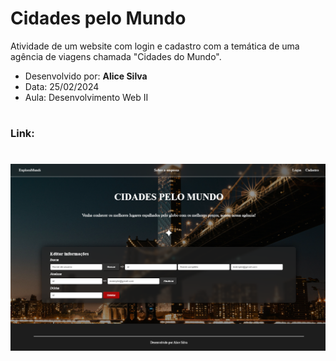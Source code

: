 # Cidades pelo Mundo

<p> Atividade de um website com login e cadastro com a temática de uma agência de viagens chamada "Cidades do Mundo". </p>

- Desenvolvido por: **Alice Silva** 
- Data: 25/02/2024
- Aula: Desenvolvimento Web II
  
#
### Link: 
#

<img src="./img/SiteCidadesPeloMundo-Ativ-DevWebII-25-02.png" alt="layout Website">
